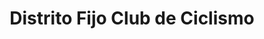 ---
title: "Distrito Fijo Club de Ciclismo"
url: /ciudad-de-mexico/distrito-fijo-club-de-ciclismo/
shop: Fahrrad
---